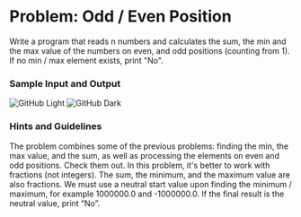  # Problem: Odd / Even Position
 
 Write a program that reads n numbers and calculates the sum, the min and the max value of the numbers on even, and odd positions (counting from 1).
 If no min / max element exists, print "No".

 ### Sample Input and Output

 ![GitHub Light](https://user-images.githubusercontent.com/103949296/169476100-1a05a654-7ea1-4b38-b2f9-85c66bc6414e.png#gh-light-mode-only)
 ![GitHub Dark](https://user-images.githubusercontent.com/103949296/169476177-cb54324d-45bc-416c-936c-bdbd28b9a7aa.png#gh-dark-mode-only)
 
 ### Hints and Guidelines
 
 The problem combines some of the previous problems: finding the min, the max value, and the sum, as well as processing the elements on even and odd positions.
 Check them out. In this problem, it's better to work with fractions (not integers). The sum, the minimum, and the maximum value are also fractions.
 We must use a neutral start value upon finding the minimum / maximum, for example 1000000.0 and -1000000.0. If the final result is the neutral value, print “No”.
